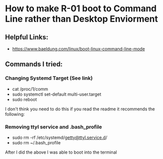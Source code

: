 # How to make R-01 boot to Command Line rather than Desktop Enviorment

## Helpful Links:
- https://www.baeldung.com/linux/boot-linux-command-line-mode

## Commands I tried:

### Changing Systemd Target (See link)
- cat /proc/1/comm
- sudo systemctl set-default multi-user.target
- sudo reboot

I don't think you need to do this if you read the readme it recommends the following:

### Removing ttyl service and .bash_profile
- sudo rm -rf /etc/systemd/getty@ttyl.service.d/
- sudo rm ~/.bash_profile

After I did the above I was able to boot into the terminal
